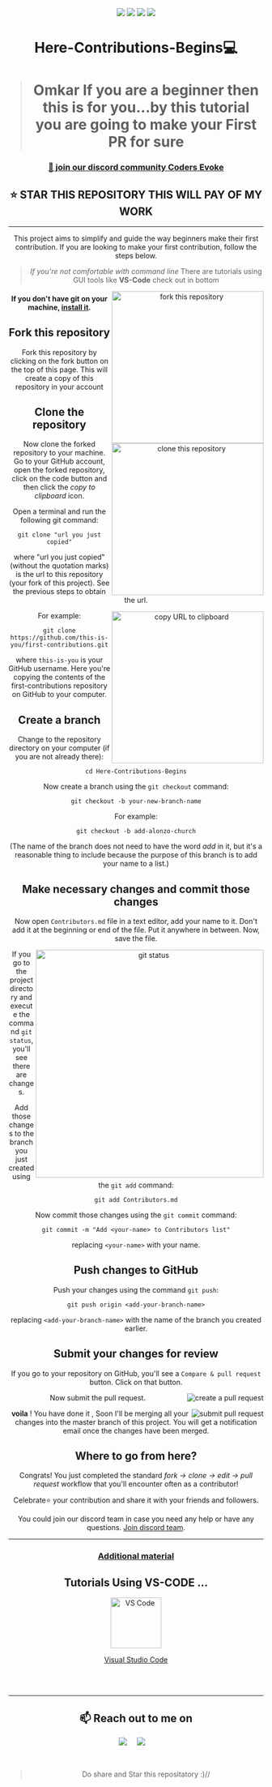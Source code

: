 
<div align="center">

<a href="https://github.com/Ayan-thecodeking/Here-Contributions-Begins/issues"><img src="https://img.shields.io/github/issues/Ayan-thecodeking/Here-Contributions-Begins"></a>
<a href="https://github.com/Ayan-thecodeking/Here-Contributions-Begins/pulls"><img src="https://img.shields.io/github/issues-pr/Ayan-thecodeking/Here-Contributions-Begins"></a>
<a href="https://github.com/Ayan-thecodeking/Here-Contributions-Begins/network/members"><img src="https://img.shields.io/github/forks/Ayan-thecodeking/Here-Contributions-Begins"></a>
<a href="https://github.com/Ayan-thecodeking/Here-Contributions-Begins/stargazers"><img src="https://img.shields.io/github/stars/Ayan-thecodeking/Here-Contributions-Begins"></a>



# Here-Contributions-Begins💻

># Omkar  If you are a beginner then this is for you...by this tutorial you are going to make your First PR for sure

 <h3 align="center">
    <a href="https://discord.gg/FZusE7FH4q">👋 join our discord community <strong>Coders Evoke</strong> </a>
    </h3>
    
    
## ⭐ STAR THIS REPOSITORY THIS WILL PAY OF MY WORK 

<hr>

This project aims to simplify and guide the way beginners make their first contribution. If you are looking to make your first contribution, follow the steps below.

> _If you're not comfortable with command line_ There are tutorials using GUI tools like **VS-Code** check out in bottom 


<img align="right" width="300" src="https://firstcontributions.github.io/assets/Readme/fork.png" alt="fork this repository" />

#### If you don't have git on your machine, [install it](https://help.github.com/articles/set-up-git/).

## Fork this repository

Fork this repository by clicking on the fork button on the top of this page.
This will create a copy of this repository in your account

## Clone the repository

<img align="right" width="300" src="https://firstcontributions.github.io/assets/Readme/clone.png" alt="clone this repository" />

Now clone the forked repository to your machine. Go to your GitHub account, open the forked repository, click on the code button and then click the _copy to clipboard_ icon.

Open a terminal and run the following git command:

```
git clone "url you just copied"
```

where "url you just copied" (without the quotation marks) is the url to this repository (your fork of this project). See the previous steps to obtain the url.

<img align="right" width="300" src="https://firstcontributions.github.io/assets/Readme/copy-to-clipboard.png" alt="copy URL to clipboard" />

For example:

```
git clone https://github.com/this-is-you/first-contributions.git
```

where `this-is-you` is your GitHub username. Here you're copying the contents of the first-contributions repository on GitHub to your computer.

## Create a branch

Change to the repository directory on your computer (if you are not already there):

```
cd Here-Contributions-Begins
```

Now create a branch using the `git checkout` command:

```
git checkout -b your-new-branch-name
```

For example:

```
git checkout -b add-alonzo-church
```

(The name of the branch does not need to have the word _add_ in it, but it's a reasonable thing to include because the purpose of this branch is to add your name to a list.)

## Make necessary changes and commit those changes

Now open `Contributors.md` file in a text editor, add your name to it. Don't add it at the beginning or end of the file. Put it anywhere in between. Now, save the file.

<img align="right" width="450" src="https://firstcontributions.github.io/assets/Readme/git-status.png" alt="git status" />

If you go to the project directory and execute the command `git status`, you'll see there are changes.

Add those changes to the branch you just created using the `git add` command:

```
git add Contributors.md
```

Now commit those changes using the `git commit` command:

```
git commit -m "Add <your-name> to Contributors list"
```

replacing `<your-name>` with your name.

## Push changes to GitHub

Push your changes using the command `git push`:

```
git push origin <add-your-branch-name>
```

replacing `<add-your-branch-name>` with the name of the branch you created earlier.

## Submit your changes for review

If you go to your repository on GitHub, you'll see a `Compare & pull request` button. Click on that button.

<img style="float: right;" src="https://firstcontributions.github.io/assets/Readme/compare-and-pull.png" alt="create a pull request" />

Now submit the pull request.

<img style="float: right;" src="https://firstcontributions.github.io/assets/Readme/submit-pull-request.png" alt="submit pull request" />

**voila** ! You have done it , Soon I'll be merging all your changes into the master branch of this project. You will get a notification email once the changes have been merged.

## Where to go from here?

Congrats! You just completed the standard _fork -> clone -> edit -> pull request_ workflow that you'll encounter often as a contributor!

Celebrate⭐ your contribution and share it with your friends and followers.

You could join our discord team in case you need any help or have any questions. [Join discord team](https://discord.gg/XMuEPgCj6y).



<hr>

### [Additional material](additional-material/git_workflow_scenarios/additional-material.md)

## Tutorials Using VS-CODE ...

 <a href="gui-tool-tutorials/github-windows-vs-code-tutorial.md"><img alt="VS Code" src="https://upload.wikimedia.org/wikipedia/commons/2/2d/Visual_Studio_Code_1.18_icon.svg" width=100></a> 

[Visual Studio Code](gui-tool-tutorials/github-windows-vs-code-tutorial.md)                                                                                                               

<br>
<br>
<hr>
<h2 align="center">📫 Reach out to me on</h2>


<p align="center">
  <a target="_blank"href="https://www.linkedin.com/in/https://www.linkedin.com/in/ayan-gupta-%F0%9F%87%AE%F0%9F%87%B3-924833201/"><img src="https://img.shields.io/badge/linkedin-%230077B5.svg?&style=for-the-badge&logo=linkedin&logoColor=white" /></a>&nbsp;&nbsp;&nbsp;&nbsp;
  <a target="_blank"href="https://twitter.com/CodeXayan_?s=09"><img src="https://img.shields.io/badge/twitter-%231DA1F2.svg?&style=for-the-badge&logo=twitter&logoColor=white" /></a>&nbsp;&nbsp;&nbsp;&nbsp;
  </p>

<br>

  > Do share and Star this repositatory :)//
 
